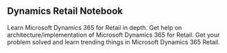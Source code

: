## Dynamics Retail Notebook

Learn Microsoft Dynamics 365 for Retail in depth. Get help on architecture/implementation of Microsoft Dynamics 365 for Retail. Get your problem solved and learn trending things in Microsoft Dynamics 365 Retail.
